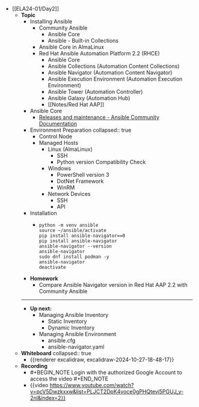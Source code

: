 - [[ELA24-01/Day2]]
	- **Topic**
		- Installing Ansible
			- Community Ansible
				- Ansible Core
				- Ansible - Built-in Collections
			- Ansible Core in AlmaLinux
			- Red Hat Ansible Automation Platform 2.2 (RHCE)
				- Ansible Core
				- Ansible Collections (Automation Content Collections)
				- Ansible Navigator (Automation Content Navigator)
				- Ansible Execution Environment (Automation Execution Environment)
				- Ansible Tower (Automation Controller)
				- Ansible Galaxy (Automation Hub)
				- [[Notes/Red Hat AAP]]
		- Ansible Core
			- [Releases and maintenance - Ansible Community Documentation](https://docs.ansible.com/ansible/latest/reference_appendices/release_and_maintenance.html)
		- Environment Preparation
		  collapsed:: true
			- Control Node
			- Managed Hosts
				- Linux (AlmaLinux)
					- SSH
					- Python version Compatibility Check
				- Windows
					- PowerShell version 3
					- DotNet Framework
					- WinRM
				- Network Devices
					- SSH
					- API
		- Installation
			- ```shell
			  python -m venv ansible
			  source ~/ansible/activate
			  pip install ansible-navigator==0
			  pip install ansible-navigator
			  ansible-navigator --version
			  ansible-navigator
			  sudo dnf install podman -y
			  ansible-navigator
			  deactivate
			  ```
		- **Homework**
			- Compare Ansible Navigator version in Red Hat AAP 2.2 with Community Ansible
		- ---
		- **Up next:**
			- Managing Ansible Inventory
				- Static Inventory
				- Dynamic Inventory
			- Managing Ansible Environment
				- ansible.cfg
				- ansible-navigator.yaml
	- **Whiteboard**
	  collapsed:: true
		- {{renderer excalidraw, excalidraw-2024-10-27-18-48-17}}
	- **Recording**
		- #+BEGIN_NOTE
		  Login with the authorized Google Account to access the video
		  #+END_NOTE
		- {{video https://www.youtube.com/watch?v=pcV5Dwzkxxw&list=PLJCT2DpK4voce0gPHQtevi5PGUJ_y-2nl&index=2}}